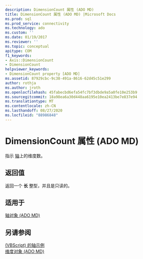 ```yaml
---
description: DimensionCount 属性 (ADO MD)
title: DimensionCount 属性 (ADO MD) |Microsoft Docs
ms.prod: sql
ms.prod_service: connectivity
ms.technology: ado
ms.custom: ''
ms.date: 01/19/2017
ms.reviewer: ''
ms.topic: conceptual
apitype: COM
f1_keywords:
- Axis::DimensionCount
- DimensionCount
helpviewer_keywords:
- DimensionCount property [ADO MD]
ms.assetid: 87929cbc-9c38-491a-8616-62d45c51e299
author: rothja
ms.author: jroth
ms.openlocfilehash: 45fabecbd6efa54fc7bf3dbde9a5a0fe10e253b9
ms.sourcegitcommit: 18a98ea6a30d448aa6195e10ea2413be7e837e94
ms.translationtype: MT
ms.contentlocale: zh-CN
ms.lasthandoff: 08/27/2020
ms.locfileid: "88986848"
---
```

# <a name="dimensioncount-property-ado-md"></a>DimensionCount 属性 (ADO MD)
指示 [轴](./axis-object-ado-md.md)上的维度数。  
  
## <a name="return-values"></a>返回值  
 返回一个 **长** 整型，并且是只读的。  
  
## <a name="applies-to"></a>适用于  
 [轴对象 (ADO MD)](./axis-object-ado-md.md)  
  
## <a name="see-also"></a>另请参阅  
 [ (VBScript) 的轴示例 ](./axis-example-vbscript.md)   
 [维度对象 (ADO MD)](./dimension-object-ado-md.md)